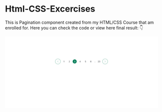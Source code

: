 # Html-CSS-Excercises
This is Pagination component created from my HTML/CSS Course that am enrolled for. Here you can check the code or view here final result: :point_down:

<center><img src="https://github.com/kadoubleU/Html-CSS-Excercises/blob/main/14.pagination-component/pagination-screenshot.png" alt="Pagination Component"></center>
